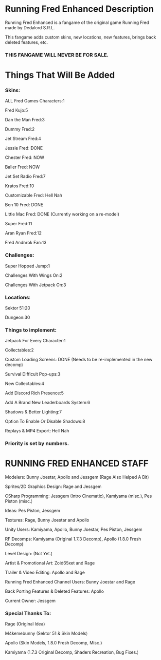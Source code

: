 # Running Fred Enhanced Description
Running Fred Enhanced is a fangame of the original game Running Fred made by Dedalord S.R.L.

This fangame adds custom skins, new locations, new features, brings back deleted features, etc.

### THIS FANGAME WILL NEVER BE FOR SALE.

# Things That Will Be Added
### Skins:

ALL Fred Games Characters:1

Fred Kujo:5

Dan the Man Fred:3

Dummy Fred:2

Jet Stream Fred:4

Jessie Fred: DONE

Chester Fred: NOW

Baller Fred: NOW

Jet Set Radio Fred:7

Kratos Fred:10 

Customizable Fred: Hell Nah

Ben 10 Fred: DONE

Little Mac Fred: DONE (Currently working on a re-model)

Super Fred:11

Aran Ryan Fred:12

Fred Andnrok Fan:13

### Challenges:
Super Hopped Jump:1

Challenges With Wings On:2

Challenges With Jetpack On:3

### Locations:

Sektor 51:20

Dungeon:30

### Things to implement:

Jetpack For Every Character:1

Collectables:2

Custom Loading Screens: DONE (Needs to be re-implemented in the new decomp)

Survival Difficult Pop-ups:3

New Collectables:4

Add Discord Rich Presence:5

Add A Brand New Leaderboards System:6

Shadows & Better Lighting:7

Option To Enable Or Disable Shadows:8

Replays & MP4 Export: Hell Nah

### Priority is set by numbers.

# RUNNING FRED ENHANCED STAFF

 Modelers: Bunny Joestar, Apollo and Jessgem (Rage Also Helped A Bit)

 Sprites/2D Graphics Design: Rage and Jessgem

 CSharp Programming: Jessgem (Intro Cinematic), Kamiyama (misc.), Pes Piston (misc.)

 Ideas: Pes Piston, Jessgem

 Textures: Rage, Bunny Joestar and Apollo

 Unity Users: Kamiyama, Apollo, Bunny Joestar, Pes Piston, Jessgem 

 RF Decomps: Kamiyama (Original 1.7.3 Decomp), Apollo (1.8.0 Fresh Decomp)

 Level Design: (Not Yet.)

 Artist & Promotional Art: Zoid65xet and Rage
 
 Trailer & Video Editing: Apollo and Rage
 
 Running Fred Enhanced Channel Users: Bunny Joestar and Rage

 Back Porting Features & Deleted Features: Apollo

 Current Owner: Jessgem

### Special Thanks To: 

Rage (Original Idea) 

M4kemebunny (Sektor 51 & Skin Models) 

Apollo (Skin Models, 1.8.0 Fresh Decomp, Misc.) 

Kamiyama (1.7.3 Original Decomp, Shaders Recreation, Bug Fixes.)
